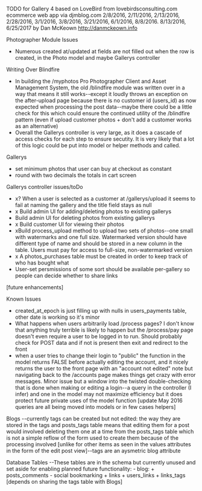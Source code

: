 TODO for Gallery 4 based on LoveBird from lovebirdsconsulting.com ecommerce web app via djmblog.com 2/8/2016, 2/11/2016, 2/13/2016, 2/28/2016, 3/1/2016, 3/8/2016, 3/21/2016, 6/1/2016, 8/8/2016. 8/13/2016, 6/25/2017 by Dan McKeown http://danmckeown.info

Photographer Module Issues
- Numerous created at/updated at fields are not filled out when the row is created, in the Photo model and maybe Gallerys controller

Writing Over Blindfire
- In building the /myphotos Pro Photographer Client and Asset Management System, the old /blindfire module was written over in a way that means it still works--except it loudly throws an exception on the after-upload page because there is no customer id (users_id) as now expected when processing the post data--maybe there could be a little check for this which could ensure the continued utility of the /blindfire pattern (even if upload customer photos + don't add a customer works as an alternative)
- Overall the Gallerys controller is very large, as it does a cascade of access checks for each step to ensure secutity.  It is very likely that a lot of this logic could be put into model or helper methods and called.

Gallerys
- set minimum photos that user can buy at checkout as constant
- round with two decimals the totals in cart screen

Gallerys controller issues/toDo
- x? When a user is selected as a customer at /gallerys/upload it seems to fail at naming the gallery and the title field stays as null
- x Build admin UI for adding/deleting photos to existing gallerys
- Build admin UI for deleting photos from existing gallerys
- x Build customer UI for viewing their photos
- xBuild process_upload method to upload two sets of photos--one small with watermarks and one full size.  Watermarked version should have different type of name and should be stored in a new column in the table.  Users must pay for access to full-size, non-watermarked version
- x A photos_purchases table must be created in order to keep track of who has bought what
- User-set persmissions of some sort should be available per-gallery so people can decide whether to share links

[future enhancements]

Known Issues
- created_at_epoch is just filling up with nulls in users_payments table, other date is working so it's minor
- What happens when users arbitrarily load /process pages?  I don't know that anything truly terrible is likely to happen but the /process/pay page doesn't even require a user to be logged in to run.  Should probably check for POST data and if not is present then exit and redirect to the front
- when a user tries to change their login to "public" the function in the model returns FALSE before actually editing the account, and it nicely returns the user to the front page with an "account not edited" note but navigating back to the /accounts page makes things get crazy with error messages.  Minor issue but a window into the twisted double-checking that is done when making or editing a login--a query in the controller (I infer) and one in the model may not maximize efficiency but it does protect future private uses of the model function [update May 2016 queries are all being moved into models or in few cases helpers]

Blogs
--currently tags can be created but not edited: the way they are stored in the tags and posts_tags table means that editing them for a post would involved deleting them one at a time from the posts_tags table which is not a simple reflow of the form used to create them because of the processing involved [unlike for other items as seen in the values attributes in the form of the edit post view]--tags are an aysmetric blog attribute

Database Tables
--These tables are in the schema but currently unused and set aside for enabling planned future functionality:
	- blog:
		+ posts_comments
	- social bookmarking
		+ links
		+ users_links
		+ links_tags [depends on sharing the tags table with Blogs]
